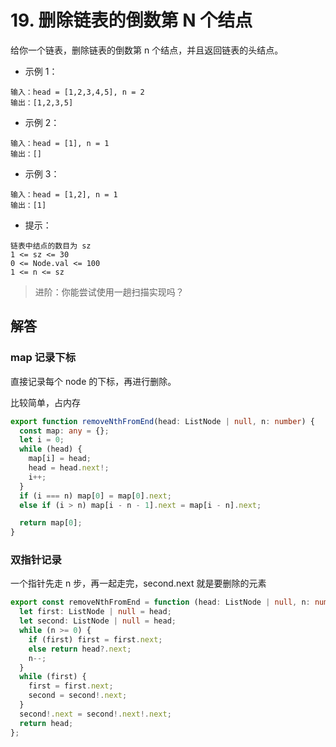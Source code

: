 # 19. 删除链表的倒数第 N 个结点

给你一个链表，删除链表的倒数第 n 个结点，并且返回链表的头结点。

- 示例 1：

```
输入：head = [1,2,3,4,5], n = 2
输出：[1,2,3,5]
```

- 示例 2：

```
输入：head = [1], n = 1
输出：[]
```

- 示例 3：

```
输入：head = [1,2], n = 1
输出：[1]
```

- 提示：

```
链表中结点的数目为 sz
1 <= sz <= 30
0 <= Node.val <= 100
1 <= n <= sz
```

> 进阶：你能尝试使用一趟扫描实现吗？

## 解答

### map 记录下标

直接记录每个 node 的下标，再进行删除。

比较简单，占内存

```ts
export function removeNthFromEnd(head: ListNode | null, n: number) {
  const map: any = {};
  let i = 0;
  while (head) {
    map[i] = head;
    head = head.next!;
    i++;
  }
  if (i === n) map[0] = map[0].next;
  else if (i > n) map[i - n - 1].next = map[i - n].next;

  return map[0];
}
```

### 双指针记录

一个指针先走 n 步，再一起走完，second.next 就是要删除的元素

```ts
export const removeNthFromEnd = function (head: ListNode | null, n: number) {
  let first: ListNode | null = head;
  let second: ListNode | null = head;
  while (n >= 0) {
    if (first) first = first.next;
    else return head?.next;
    n--;
  }
  while (first) {
    first = first.next;
    second = second!.next;
  }
  second!.next = second!.next!.next;
  return head;
};
```
